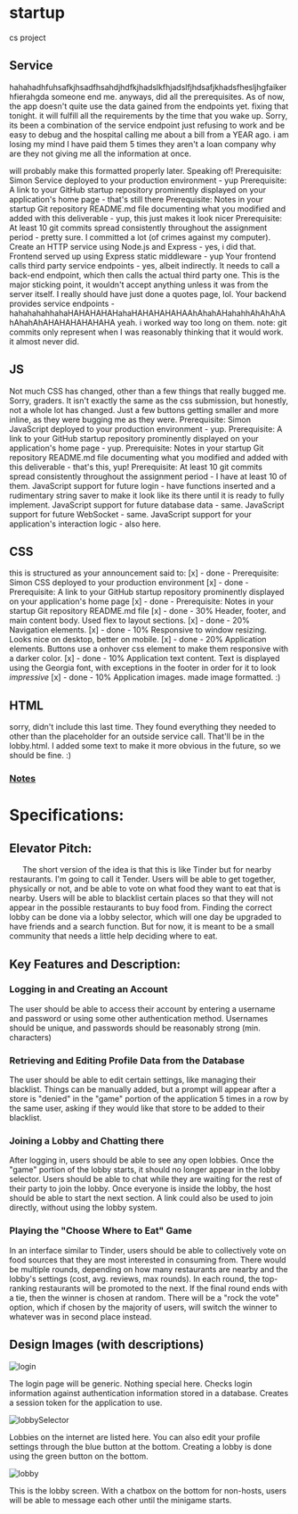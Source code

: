 # startup
 cs project
## Service
hahahadhfuhsafkjhsadfhsahdjhdfkjhadslkfhjadslfjhdsafjkhadsfhesljhgfaikerhfierahgda
someone end me. 
anyways, did all the prerequisites. As of now, the app doesn't quite use the data gained from the endpoints yet.
fixing that tonight.
it will fulfill all the requirements by the time that you wake up.
Sorry, its been a combination of the service endpoint just refusing to work and be easy to debug and the hospital calling me about a bill from a YEAR ago.
i am losing my mind
I have paid them 5 times
they aren't a loan company
why are they not giving me all the information at once.

will probably make this formatted properly later. Speaking of!
Prerequisite: Simon Service deployed to your production environment - yup
Prerequisite: A link to your GitHub startup repository prominently displayed on your application's home page - that's still there
Prerequisite: Notes in your startup Git repository README.md file documenting what you modified and added with this deliverable - yup, this just makes it look nicer
Prerequisite: At least 10 git commits spread consistently throughout the assignment period - pretty sure. I committed a lot (of crimes against my computer).
Create an HTTP service using Node.js and Express - yes, i did that.
Frontend served up using Express static middleware  - yup
Your frontend calls third party service endpoints - yes, albeit indirectly. It needs to call a back-end endpoint, which then calls the actual third party one. This is the major sticking point, it wouldn't accept anything unless it was from the server itself. I really should have just done a quotes page, lol.
Your backend provides service endpoints - hahahahahhahaHAHAHAHAHahaHAHAHAHAHAAhAhahAHahahhAhAhAhAhAhahAhAHAHAHAHAHAHA
yeah. i worked way too long on them.
note: git commits only represent when I was reasonably thinking that it would work.
it almost never did.


## JS
Not much CSS has changed, other than a few things that really bugged me. Sorry, graders. It isn't exactly the same as the css submission, but honestly, not a whole lot has changed. Just a few buttons getting smaller and more inline, as they were bugging me as they were.
Prerequisite: Simon JavaScript deployed to your production environment  - yup.
Prerequisite: A link to your GitHub startup repository prominently displayed on your application's home page  - yup.
Prerequisite: Notes in your startup Git repository README.md file documenting what you modified and added with this deliverable - that's this, yup!
Prerequisite: At least 10 git commits spread consistently throughout the assignment period - I have at least 10 of them.
JavaScript support for future login - have functions inserted and a rudimentary string saver to make it look like its there until it is ready to fully implement.
JavaScript support for future database data - same.
JavaScript support for future WebSocket - same.
JavaScript support for your application's interaction logic - also here.

## CSS
this is structured as your announcement said to:
[x] - done - Prerequisite: Simon CSS deployed to your production environment
[x] - done - Prerequisite: A link to your GitHub startup repository prominently displayed on your application's home page
[x] - done - Prerequisite: Notes in your startup Git repository README.md file
[x] - done - 30% Header, footer, and main content body. Used flex to layout sections.
[x] - done - 20% Navigation elements. 
[x] - done - 10% Responsive to window resizing. Looks nice on desktop, better on mobile.
[x] - done - 20% Application elements. Buttons use a onhover css element to make them responsive with a darker color.
[x] - done - 10% Application text content. Text is displayed using the Georgia font, with exceptions in the footer in order for it to look *impressive*
[x] - done - 10% Application images. made image formatted. :)





## HTML
sorry, didn't include this last time. They found everything they needed to other than the placeholder for an outside service call. That'll be in the lobby.html. I added some text to make it more obvious in the future, so we should be fine. :)


### [Notes](notes.md)
# Specifications:
## Elevator Pitch: 
&nbsp;&nbsp;&nbsp;&nbsp;&nbsp; The short version of the idea is that this is like Tinder but for nearby restaurants. I'm going to call it Tender. Users will be able to get together, physically or not, and be able to vote on what food they want to eat that is nearby. Users will be able to blacklist certain places so that they will not appear in the possible restaurants to buy food from. Finding the correct lobby can be done via a lobby selector, which will one day be upgraded to have friends and a search function. But for now, it is meant to be a small community that needs a little help deciding where to eat.
## Key Features and Description:
### Logging in and Creating an Account
The user should be able to access their account by entering a username and password or using some other authentication method. Usernames should be unique, and passwords should be reasonably strong (min. characters)
### Retrieving and Editing Profile Data from the Database
The user should be able to edit certain settings, like managing their blacklist. Things can be manually added, but a prompt will appear after a store is "denied" in the "game" portion of the application 5 times in a row by the same user, asking if they would like that store to be added to their blacklist. 
### Joining a Lobby and Chatting there
After logging in, users should be able to see any open lobbies. Once the "game" portion of the lobby starts, it should no longer appear in the lobby selector. Users should be able to chat while they are waiting for the rest of their party to join the lobby. Once everyone is inside the lobby, the host should be able to start the next section. A link could also be used to join directly, without using the lobby system.
### Playing the "Choose Where to Eat" Game
In an interface similar to Tinder, users should be able to collectively vote on food sources that they are most interested in consuming from. There would be multiple rounds, depending on how many restaurants are nearby and the lobby's settings (cost, avg. reviews, max rounds). In each round, the top-ranking restaurants will be promoted to the next. If the final round ends with a tie, then the winner is chosen at random. There will be a "rock the vote" option, which if chosen by the majority of users, will switch the winner to whatever was in second place instead.
## Design Images (with descriptions)
![login](loginpage.png)

The login page will be generic. Nothing special here. Checks login information against authentication information stored in a database. Creates a session token for the application to use.

![lobbySelector](lobbySelectionPage.png)

Lobbies on the internet are listed here. You can also edit your profile settings through the blue button at the bottom. Creating a lobby is done using the green button on the bottom.

![lobby](lobby.png)

This is the lobby screen. With a chatbox on the bottom for non-hosts, users will be able to message each other until the minigame starts.

